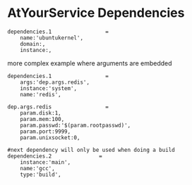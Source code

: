 AtYourService Dependencies
=====================

```
dependencies.1                 =
    name:'ubuntukernel',
    domain:,
    instance:,

```

more complex example where arguments are embedded
```
dependencies.1                 =
    args:'dep.args.redis',
    instance:'system',
    name:'redis',

dep.args.redis                 =
    param.disk:1,
    param.mem:100,
    param.passwd:'$(param.rootpasswd)',
    param.port:9999,
    param.unixsocket:0,

#next dependency will only be used when doing a build
dependencies.2               =
    instance:'main',
    name:'gcc',
    type:'build',


```